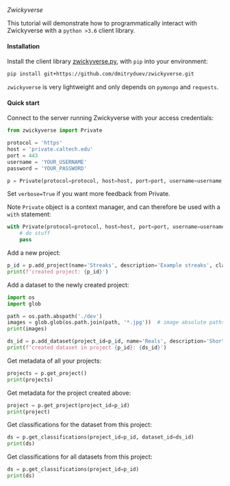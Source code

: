 *Zwickyverse*

This tutorial will demonstrate how to programmatically interact with Zwickyverse with a `python >3.6` client library.
<br>

#### Installation

Install the client library [zwickyverse.py](https://github.com/dmitryduev/zwickyverse/blob/master/zwickyverse.py), 
with `pip` into your environment:

```bash
pip install git+https://github.com/dmitryduev/zwickyverse.git
```

`zwickyverse` is very lightweight and only depends on `pymongo` and `requests`. 
<br>

#### Quick start

Connect to the server running Zwickyverse with your access credentials:

```python
from zwickyverse import Private

protocol = 'https'
host = 'private.caltech.edu'
port = 443
username = 'YOUR_USERNAME'
password = 'YOUR_PASSWORD'

p = Private(protocol=protocol, host=host, port=port, username=username, password=password, verbose=False)
```

Set `verbose=True` if you want more feedback from Private.

<span class="badge badge-secondary">Note</span> `Private` object is a context manager, and can therefore be used 
with a `with` statement:

```python
with Private(protocol=protocol, host=host, port=port, username=username, password=password) as p:
    # do stuff
    pass
```

Add a new project:

```python
p_id = p.add_project(name='Streaks', description='Example streaks', classes=('keep', 'ditch'))
print(f'created project: {p_id}')
```

Add a dataset to the newly created project:

```python
import os
import glob

path = os.path.abspath('./dev')
images = glob.glob(os.path.join(path, '*.jpg'))  # image absolute paths
print(images)

ds_id = p.add_dataset(project_id=p_id, name='Reals', description='Short streaks', files=images)
print(f'created dataset in project {p_id}: {ds_id}')
```

Get metadata of all your projects:

```python
projects = p.get_project()
print(projects)
```

Get metadata for the project created above:

```python
project = p.get_project(project_id=p_id)
print(project)
```

Get classifications for the dataset from this project:

```python
ds = p.get_classifications(project_id=p_id, dataset_id=ds_id)
print(ds)
```

Get classifications for all datasets from this project:

```python
ds = p.get_classifications(project_id=p_id)
print(ds)
```
